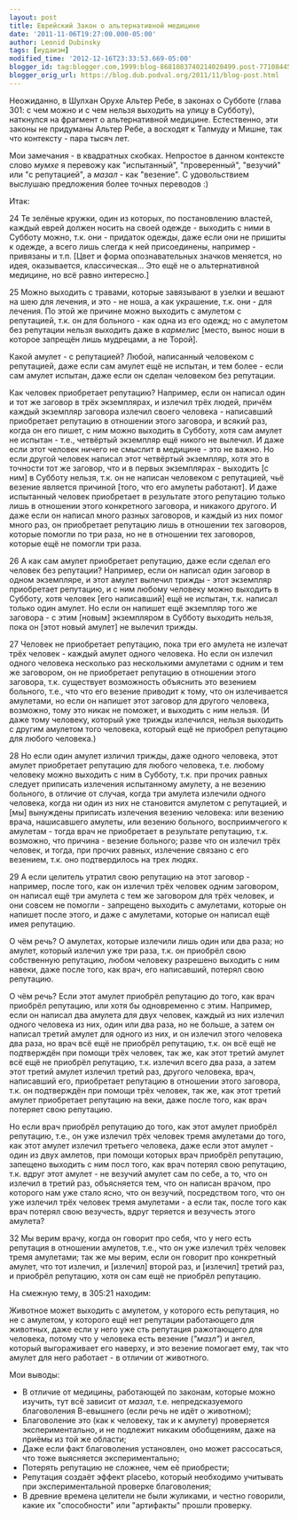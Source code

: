 ```yaml
---
layout: post
title: Еврейский Закон о альтернативной медицине
date: '2011-11-06T19:27:00.000-05:00'
author: Leonid Dubinsky
tags: [иудаизм]
modified_time: '2012-12-16T23:33:53.669-05:00'
blogger_id: tag:blogger.com,1999:blog-8681083740214020499.post-7710844513501244125
blogger_orig_url: https://blog.dub.podval.org/2011/11/blog-post.html
---
```


Неожиданно, в Шулхан Орухе Альтер Ребе, в законах о Субботе (глава 301: с чем можно и с чем нельзя выходить на улицу в
Субботу), наткнулся на фрагмент о альтернативной медицине. Естественно, эти законы не придуманы Альтер Ребе, а восходят
к Талмуду и Мишне, так что контексту - пара тысяч лет.

Мои замечания - в квадратных скобках. Непростое в данном контексте слово *мумхе* я перевожу как "испытанный",
"проверенный", "везучий" или "с репутацией", а *мазал* - как "везение". С удовольствием выслушаю предложения более
точных переводов :)

Итак:

24 Те зелёные кружки, один из которых, по постановлению властей, каждый еврей должен носить на своей одежде - выходить с
ними в Субботу можно, т.к. они - придаток одежды, даже если они не пришиты к одежде, а всего лишь слегда к ней
присоединены, например - привязаны и т.п. [Цвет и форма опознавательных значков меняется, но идея, оказывается,
классическая... Это ещё не о альтернативной медицине, но всё равно интересно.]

25 Можно выходить с травами, которые завязывают в узелки и вешают на шею для лечения, и это - не ноша, а как украшение,
т.к. они - для лечения. По этой же причине можно выходить с амулетом с репутацией, т.к. он для больного - как одна из
его одежд; но с амулетом без репутации нельзя выходить даже в *кармелис* [место, вынос ноши в которое запрещён лишь
мудрецами, а не Торой].

Какой амулет - с репутацией? Любой, написанный человеком с репутацией, даже если сам амулет ещё не испытан, и тем
более - если сам амулет испытан, даже если он сделан человеком без репутации.

Как человек приобретает репутацию? Например, если он написал один и тот же заговор в трёх экземплярах, и излечил трёх
людей, причём каждый экземпляр заговора излечил своего человека - написавший приобретает репутацию в отношении этого
заговора, и всякий раз, когда он его пишет, с ним можно выходить в Субботу, хотя сам амулет не испытан - т.е., четвёртый
экземпляр ещё никого не вылечил. И даже если этот человек ничего не смыслит в медицине - это не важно. Но если другой
человек написал этот четвёртый экземпляр, хотя это в точности тот же заговор, что и в первых экземплярах - выходить
[с ним] в Субботу нельзя, т.к. он не написан человеком с репутацией, чьё везение является причиной [того, что его
амулеты работают]. И даже испытанный человек приобретает в результате этого репутацию только лишь в отношении этого
конкретного заговора, и никакого другого. И даже если он написал много разных заговоров, и каждый из них помог много
раз, он приобретает репутацию лишь в отношении тех заговоров, которые помогли по три раза, но не в отношении тех
заговоров, которые ещё не помогли три раза.

26 А как сам амулет приобретает репутацию, даже если сделал его человек без репутации? Например, если он написал один
заговор в одном экземпляре, и этот амулет вылечил трижды -  этот экземпляр  приобретает репутацию, и с ним любому
человеку можно выходить в Субботу, хотя человек [его написавший] ещё не испытан, т.к. написал только один амулет. Но
если он напишет ещё экземпляр того же заговора - с этим [новым] экземпляром в Субботу выходить нельзя, пока он
[этот новый амулет] не вылечил трижды.

27 Человек не приобретает репутацию, пока три его амулета не излечат трёх человек - каждый амулет одного человека. Но
если он излечил одного человека несколько раз несколькими амулетами с одним и тем же заговором, он не приобретает
репутацию в отношении этого заговора, т.к. существует возможность объяснить это везением больного, т.е., что что его
везение приводит к тому, что он излечивается амулетами, но если он напишет этот заговор для другого человека, возможно,
тому это никак не поможет, и выходить с ним нельзя. (И даже тому человеку, который уже трижды излечился, нельзя выходить
с другим амулетом того человека, который ещё не приобрел репутацию для любого человека.)

28 Но если один амулет изличил трижды, даже одного человека, этот амулет приобретает репутацию для любого человека, т.е.
любому человеку можно выходить с ним в Субботу, т.к. при прочих равных следует приписать излечения испытанному амулету,
а не везению больного, в отличие от случая, когда три амулета излечили одного человека, когда ни один из них не
становится амулетом с репутацией, и [мы] вынуждены приписать излечения везению человека: или везению врача, нашисавшего
амулеты, или везению больного, восприимчегого к амулетам - тогда врач не приобретает в результате репутацию, т.к.
возможно, что причина - везение больного; разве что он излечил трёх человек, и тогда, при прочих равных, излечение
связано с  его везением, т.к. оно подтвердилось на трех людях.

29 А если целитель утратил свою репутацию на этот заговор - например, после того, как он излечил трёх человек одним
заговором, он написал ещё три амулета с тем же заговором для трёх человек, и они совсем не помогли - запрещено выходить
с амулетами, которые он напишет после этого, и даже с амулетами, которые он написал ещё имея репутацию.

О чём речь? О амулетах, которые излечили лишь один или два раза; но амулет, который излечил уже три раза, т.к. он
приобрёл свою собственную репутацию, любом человеку разрешено выходить с ним навеки, даже после того, как врач, его
написавший, потерял свою репутацию.

О чём речь? Если этот амулет приобрёл репутацию до того, как врач приобрёл репутацию, или хотя бы одновременно с этим.
Например, если он написал два амулета для двух человек, каждый из них излечил одного человека из них, один или два раза,
но не больше, а затем он написал третий амулет для одного из них, и он излечил этого человека два раза, но врач всё ещё
не приобрёл репутацию, т.к. он всё ещё не подтверждён при помощи трёх человек, так же, как этот третий амулет всё ещё не
приобрёл репутацию, т.к. излечил всего два раза, а затем этот третий амулет излечил третий раз, другого человека, врач,
написавший его, приобретает репутацию в отношении этого заговора, т.к. он подтверждён при помощи трёх человек, так же,
как этот третий амулет приобретает репутацию на веки, даже после того, как врач потеряет свою репутацию.

Но если врач приобрёл репутацию до того, как этот амулет приобрёл репутацию, т.е., он уже излечил трёх человек тремя
амулетами до того, как этот амулет излечил третьего человека, даже если этот амулет - один из двух амлетов, при помощи
которых врач приобрёл репутацию, запещено выходить  с ним посл того, как врач потерял свою репутацию, т.к. вдруг этот
амулет - не везучий амулет сам по себе, а то, что он излечил в третий раз, объясняется тем, что он написан врачом, про
которого нам уже стало ясно, что он везучий, посредством того, что он уже излечил трёх человек тремя амулетами - а если
так, после того как врач потерял свою везучесть, вдруг теряется и везучесть этого амулета?

32 Мы верим врачу, когда он говорит про себя, что у него есть репутация в отношении амулетов, т.е., что он уже излечил
трёх человек тремя амулетами; так же мы верим, если он говорит про конкретный амулет, что тот излечил, и [излечил]
второй раз, и [излечил] третий раз, и приобрёл репутацию, хотя он сам ещё не  приобрёл репутацию.

На смежную тему, в 305:21 находим:

Животное может выходить с амулетом, у которого есть репутация, но не с амулетом, у которого ещё нет репутации
работающего для животных, даже если у него уже сть репутация ражотающего для человека, потому что у человека есть
везение (*"мазл"*) и ангел, который выгораживает его наверху, и это везение помогает ему, так что амулет для него
работает - в отличии от животного.

Мои выводы:
- В отличие от медицины, работающей по законам, которые можно изучить, тут всё зависит от *мазал*, т.е.
непредсказуемого благоволения В-евышнего (если речь не идёт о животном);
- Благоволение это (как к человеку, так и к амулету) проверяется экспериментально, и не подлежит никаким обобщениям,
даже на приёмы из той же области;
- Даже если факт благоволения установлен, оно может рассосаться, что тоже выясняется экспериментально;
- Потерять репутацию не сложнее, чем её приобрести;
- Репутация создаёт эффект placebo, который необходимо учитывать при экспериментальной проверке благоволения;
- В древние времена целители не были жуликами, и честно говорили, какие их "способности" или "артифакты" прошли проверку.
